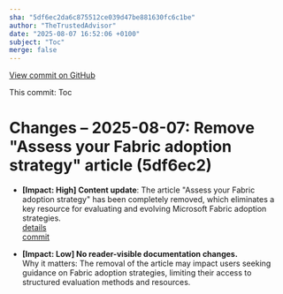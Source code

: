 ```yaml
---
sha: "5df6ec2da6c875512ce039d47be881630fc6c1be"
author: "TheTrustedAdvisor"
date: "2025-08-07 16:52:06 +0100"
subject: "Toc"
merge: false
---
```


[View commit on GitHub](https://github.com/TheTrustedAdvisor/FabricAdoptionFramework/commit/5df6ec2da6c875512ce039d47be881630fc6c1be)

This commit: Toc

# Changes – 2025-08-07: Remove "Assess your Fabric adoption strategy" article (5df6ec2)

- **[Impact: High] Content update**: The article "Assess your Fabric adoption strategy" has been completely removed, which eliminates a key resource for evaluating and evolving Microsoft Fabric adoption strategies.  
   [details](/docs/about/changes/2025-08-07-assess-your-fabric-adoption-strategy)  
   [commit](https://github.com/TheTrustedAdvisor/FabricAdoptionFramework/commit/5df6ec2da6c875512ce039d47be881630fc6c1be)

- **[Impact: Low] No reader-visible documentation changes.**  
Why it matters: The removal of the article may impact users seeking guidance on Fabric adoption strategies, limiting their access to structured evaluation methods and resources.
